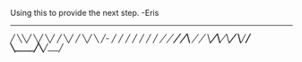 Using this to provide the next step.
-Eris

   _______   ________  ________  ________  ________  ________ 
  ╱       ╲╲╱        ╲╱        ╲╱    ╱   ╲╱    ╱   ╲╱        ╲
 ╱-        ╱         ╱         ╱         ╱         ╱         ╱
╱        _╱        _╱       __╱         ╱╲__      ╱        _╱ 
╲________╱╲________╱╲______╱  ╲___╱____╱   ╲_____╱╲____╱___╱  
